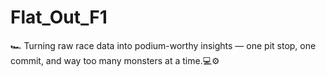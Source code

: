 # Flat_Out_F1
🏎️ Turning raw race data into podium-worthy insights — one pit stop, one commit, and way too many monsters at a time.💻⚙️
